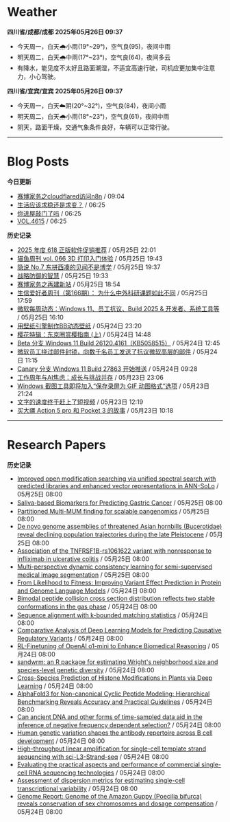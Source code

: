 # Weather
<!--qweather:start-->
**四川省/成都/成都 2025年05月26日 09:37**
- 今天周一，白天🌧️小雨(19°~29°)，空气良(95)，夜间中雨
- 明天周二，白天🌧️中雨(17°~23°)，空气良(64)，夜间多云
- 有降水，能见度不太好且路面潮湿，不适宜高速行驶，司机应更加集中注意力，小心驾驶。

**四川省/宜宾/宜宾 2025年05月26日 09:37**
- 今天周一，白天☁️阴(20°~32°)，空气良(84)，夜间小雨
- 明天周二，白天🌧️小雨(18°~23°)，空气良(61)，夜间中雨
- 阴天，路面干燥，交通气象条件良好，车辆可以正常行驶。
<!--qweather:end-->
---
# Blog Posts
<!--rss-blogs:start-->
**今日更新**
- [赛博家务之cloudflared访问n8n](https://blog.pursuitus.com/cloudflaredandn8n.html) / 09:04
- [生活应该求稳还是求变？](http://m.wufazhuce.com/question/4374) / 06:25
- [你进屋敲门了吗](http://m.wufazhuce.com/article/6797) / 06:25
- [VOL.4615](http://m.wufazhuce.com/one/4762) / 06:25

**历史记录**
- [2025 年度 618 正版软件促销推荐](https://windiscover.com/posts/618-2025-geniune-apps-deals.html) / 05月25日 22:01
- [猫鱼周刊 vol. 066 3D 打印入门体验](https://ameow.xyz/archives/weekly-066) / 05月25日 19:43
- [隐说 No.7 东拼西凑的见闻不是博学](https://wangyurui.com/posts/yin-shuo-no-7-dong-pin-xi-cou-bu-shi-bo-xue-cfd29bad) / 05月25日 19:37
- [战略防御的智慧](https://wangyurui.com/posts/zai-du-mao-xuan-zhong-guo-ge-ming-zhan-zheng-de-d4d1c3b9) / 05月25日 19:33
- [赛博家务之再建新站](https://blog.pursuitus.com/cyber-home-building-a-new-station.html) / 05月25日 18:54
- [生信爱好者周刊（第166期）： 为什么中外科研课题如此不同](https://openbiox.github.io/weekly/issue-166/) / 05月25日 17:59
- [微软每周动态：Windows 11、员工抗议、Build 2025 & 开发者、系统工具等](https://windiscover.com/posts/microsoft-weekly-may-19-to-may-25.html) / 05月25日 16:10
- [用壁纸引擎制作BB动态壁纸](https://www.wordpace.com/creating-wallpapers-with-wallpaper-engine/) / 05月24日 23:20
- [樱花特辑：东京圈赏樱指南 (上)](https://song.al/sakura_1) / 05月24日 14:48
- [Beta 分支 Windows 11 Build 26120.4161（KB5058515）](https://windiscover.com/posts/windows-11-build-26120-kb5058515.html) / 05月24日 12:45
- [微软员工绕过邮件封锁，向数千名员工发送了抗议微软高层的邮件](https://windiscover.com/posts/microsoft-employee-bypasses-the-email-block.html) / 05月24日 11:15
- [Canary 分支 Windows 11 Build 27863 开始推送](https://windiscover.com/posts/windows-11-build-27863.html) / 05月24日 09:28
- [工作周年与AI焦虑：成长与挑战并存](https://innei.in/notes/192) / 05月23日 23:06
- [Windows 截图工具即将加入“保存录屏为 GIF 动图格式“选项](https://windiscover.com/posts/snipping-tool-to-add-save-screen-recordings-as-gif-option.html) / 05月23日 21:24
- [文字的速度终于赶上了短视频](https://1q43.blog/post/11145/) / 05月23日 12:19
- [买大疆 Action 5 pro 和 Pocket 3 的故事](https://www.ntiy.com/2292.html) / 05月23日 10:18
<!--rss-blogs:end-->
---
# Research Papers
<!--rss-papers:start-->
**历史记录**
- [Improved open modification searching via unified spectral search with predicted libraries and enhanced vector representations in ANN-SoLo](https://www.biorxiv.org/content/10.1101/2025.05.20.655174v1?rss=1) / 05月25日 08:00
- [Saliva-based Biomarkers for Predicting Gastric Cancer](https://www.biorxiv.org/content/10.1101/2025.05.20.655204v1?rss=1) / 05月25日 08:00
- [Partitioned Multi-MUM finding for scalable pangenomics](https://www.biorxiv.org/content/10.1101/2025.05.20.654611v1?rss=1) / 05月25日 08:00
- [De novo genome assemblies of threatened Asian hornbills (Bucerotidae) reveal declining population trajectories during the late Pleistocene](https://www.biorxiv.org/content/10.1101/2025.05.20.655227v1?rss=1) / 05月25日 08:00
- [Association of the TNFRSF1B-rs1061622 variant with nonresponse to infliximab in ulcerative colitis](https://www.nature.com/articles/s41598-025-02463-4) / 05月25日 08:00
- [Multi-perspective dynamic consistency learning for semi-supervised medical image segmentation](https://www.nature.com/articles/s41598-025-03124-2) / 05月25日 08:00
- [From Likelihood to Fitness: Improving Variant Effect Prediction in Protein and Genome Language Models](https://www.biorxiv.org/content/10.1101/2025.05.20.655154v1?rss=1) / 05月24日 08:00
- [Bimodal peptide collision cross section distribution reflects two stable conformations in the gas phase](https://www.biorxiv.org/content/10.1101/2025.05.19.654929v1?rss=1) / 05月24日 08:00
- [Sequence alignment with k-bounded matching statistics](https://www.biorxiv.org/content/10.1101/2025.05.19.654936v1?rss=1) / 05月24日 08:00
- [Comparative Analysis of Deep Learning Models for Predicting Causative Regulatory Variants](https://www.biorxiv.org/content/10.1101/2025.05.19.654920v1?rss=1) / 05月24日 08:00
- [RL-Finetuning of OpenAI o1-mini to Enhance Biomedical Reasoning](https://www.biorxiv.org/content/10.1101/2025.05.19.654988v1?rss=1) / 05月24日 08:00
- [sandwrm: an R package for estimating Wright's neighborhood size and species-level genetic diversity](https://www.biorxiv.org/content/10.1101/2025.05.19.654925v1?rss=1) / 05月24日 08:00
- [Cross-Species Prediction of Histone Modifications in Plants via Deep Learning](https://www.biorxiv.org/content/10.1101/2025.05.19.655006v1?rss=1) / 05月24日 08:00
- [AlphaFold3 for Non-canonical Cyclic Peptide Modeling: Hierarchical Benchmarking Reveals Accuracy and Practical Guidelines](https://www.biorxiv.org/content/10.1101/2025.05.24.655528v1?rss=1) / 05月24日 08:00
- [Can ancient DNA and other forms of time-sampled data aid in the inference of negative frequency dependent selection?](https://www.biorxiv.org/content/10.1101/2025.05.24.655935v1?rss=1) / 05月24日 08:00
- [Human genetic variation shapes the antibody repertoire across B cell development](https://www.biorxiv.org/content/10.1101/2025.05.19.654982v1?rss=1) / 05月24日 08:00
- [High-throughput linear amplification for single-cell template strand sequencing with sci-L3-Strand-seq](https://www.biorxiv.org/content/10.1101/2025.05.19.654945v1?rss=1) / 05月24日 08:00
- [Evaluating the practical aspects and performance of commercial single-cell RNA sequencing technologies](https://www.biorxiv.org/content/10.1101/2025.05.19.654974v1?rss=1) / 05月24日 08:00
- [Assessment of dispersion metrics for estimating single-cell transcriptional variability](https://www.biorxiv.org/content/10.1101/2025.05.19.654854v1?rss=1) / 05月24日 08:00
- [Genome Report: Genome of the Amazon Guppy (Poecilia bifurca) reveals conservation of sex chromosomes and dosage compensation](https://www.biorxiv.org/content/10.1101/2025.05.19.654947v1?rss=1) / 05月24日 08:00
<!--rss-papers:end-->
